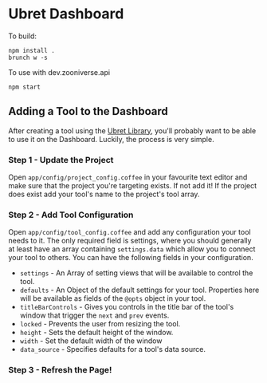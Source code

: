 Ubret Dashboard
============

To build:

    npm install .
    brunch w -s

To use with dev.zooniverse.api

    npm start

## Adding a Tool to the Dashboard
After creating a tool using the [Ubret Library](https://github.com/zooniverse/Ubret), you'll probably want to be able to use it on the Dashboard. Luckily, the process is very simple. 

### Step 1 - Update the Project
Open `app/config/project_config.coffee` in your favourite text editor and make sure that the project you're targeting exists. If not add it! If the project does exist add your tool's name to the project's tool array. 

### Step 2 - Add Tool Configuration
Open `app/config/tool_config.coffee` and add any configuration your tool needs to it. The only required field is settings, where you should generally at least have an array containing `settings.data` which allow you to connect your tool to others. You can have the following fields in your configuration. 

* `settings` - An Array of setting views that will be available to control the tool. 
* `defaults` - An Object of the default settings for your tool. Properties here will be available as fields of the `@opts` object in your tool. 
* `titleBarControls` - Gives you controls in the title bar of the tool's window that trigger the `next` and `prev` events. 
* `locked` - Prevents the user from resizing the tool. 
* `height` - Sets the default height of the window. 
* `width` - Set the default width of the window
* `data_source` - Specifies defaults for a tool's data source. 

### Step 3 - Refresh the Page!
